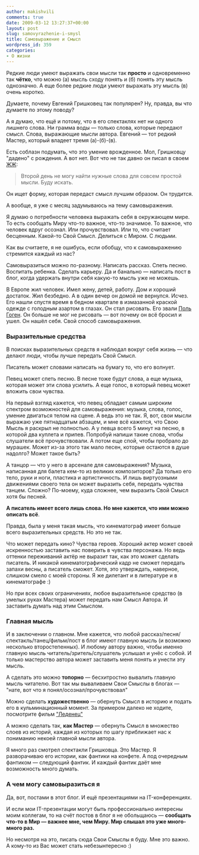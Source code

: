```yaml
---
author: makishvili
comments: true
date: 2009-03-12 13:27:37+00:00
layout: post
slug: samovyrazhenie-i-smysl
title: Самовыражение и Смысл
wordpress_id: 359
categories:
- О жизни
---
```


Редкие люди умеют выражать свои мысли так **просто** и одновременно так **чётко**, что можно (а) мысль сходу понять и (б) понять эту мысль однозначно. А еще более редкие люди умеют выражать эту мысль (в) очень коротко.

Думаете, почему Евгений Гришковец так популярен? Ну, правда, вы что думаете по этому поводу?

А я думаю, что ещё и потому, что в его спектаклях нет ни одного лишнего слова. Ни грамма воды — только слова, которые передают смысл. Слова, выражающие мысли автора. Евгений — тот редкий Мастер, который владеет тремя (а)-(б)-(в).

Есть соблазн подумать, что это умение врожденное. Мол, Гришковцу "дадено" с рождения. А вот нет. Вот что не так давно он писал в своем [ЖЖ](http://e-grishkovets.livejournal.com):


> Второй день не могу найти нужные слова для совсем простой мысли. Буду искать.


Он ищет форму, которая передаст смысл лучшим образом. Он трудится.

А вообще, я уже с месяц задумываюсь на тему самовыражения.

<!-- more -->Я думаю о потребности человека выражать себя в окружающем мире. То есть сообщать Миру что-то важное, что-то значимое. То важное, что человек вдруг осознал. Или прочувствовал. Или то, что считает бесценным. Какой-то Свой Смысл. Делиться с Миром. С людьми.

Как вы считаете, я не ошибусь, если обобщу, что к самовыражению стремится каждый из нас?

Самовыразиться можно по-разному. Написать рассказ. Спеть песню. Воспитать ребенка. Сделать карьеру. Да и банально — написать пост в блог, когда удержать внутри себя какую-то мысль уже не можешь.

В Европе жил человек. Имел жену, детей, работу. Дом и хороший достаток. Жил безбедно. А в один вечер он домой не вернулся. Исчез. Его нашли спустя время в бедном квартале в измазанной краской одежде с голодным азартом в глазах. Он стал рисовать. Его звали [Поль Гоген](http://ru.wikipedia.org/wiki/%D0%93%D0%BE%D0%B3%D0%B5%D0%BD,_%D0%9F%D0%BE%D0%BB%D1%8C). Он больше не мог не рисовать — вот почему он всё бросил и ушел. Он нашёл себя. Свой способ самовыражения.


### Выразительные средства


В поисках выразительных средств я наблюдал вокруг себя жизнь — что делают люди, чтобы лучше передать Свой Смысл.

Писатель может словами написать на бумагу то, что его волнует.

Певец может спеть песню. В песне тоже будут слова, а еще музыка, которая может эти слова усилить. А еще голос, в который певец может вложить свои чувства.

На первый взгляд кажется, что певец обладает самым широким спектром возможностей для самовыражения: музыка, слова, голос, умение двигаться телом на сцене. А ведь это не так. Я, вот, свои мысли выражаю уже пятнадцатым абзацем, и мне всё кажется, что Свою Мысль я раскрыл не полностью. А у певца всего 5 минут на песню, в которой два куплета и припев. Попробуй напиши такие слова, чтобы слушатели всё прочувствовали. А потом еще спой, чтобы пробрало до мурашек. Может из-за этого так мало песен, которые остаются в душе надолго? Может такое быть?

А танцор — что у него в арсенале для самовыражения? Музыка, написанная для балета кем-то из великих композиторов? Да только его тело, руки и ноги, пластика и артистичность. И лишь виртуозными движениями своего тела он может выразить себя, передать чувства танцем. Сложно? По-моему, куда сложнее, чем выразить Свой Смысл хотя бы песней.

**А писатель имеет всего лишь слова. Но мне кажется, что ими можно описать всё**.

Правда, была у меня такая мысль, что кинематограф имеет больше всего выразительных средств. Но это не так.

Что может передать кино? Чувства героев. Хороший актер может своей искренностью заставить нас поверить в  чувства персонажа. Но ведь оттенки переживаний актёр не выразит так, как это может сделать писатель. И никакой кинематографический кадр не сможет передать запахи весны, а писатель сможет. Хотя, это утверждать, наверное, слишком смело с моей стороны. Я же дилетант и в литературе и в кинематографе :)

Но при всех своих ограничениях, любое выразительное средство (в умелых руках Мастера) может передать нам Смысл Автора. И заставить думать над этим Смыслом.


### Главная мысль


И в заключении о главном.
Мне кажется, что любой рассказ/песня/спектакль/танец/фильм/пост в блог имеют главную мысль (и возможно несколько второстепенных). И любому автору важно, чтобы именно главную мысль читатель/зритель/слушатель услышал и унёс с собой. И только мастерство автора может заставить меня понять и унести эту мысль.

А сделать это можно **топорно** — бесхитростно вывалить главную мысль читателю. Вот так мы вываливаем Свои Смыслы в блогах — "нате, вот что я понял/осознал/прочувствовал"

Можно сделать **художественно** — обернуть Смысл в историю и подать его в кульминационный момент. За примером далеко не ходите, посмотрите фильм ["Леденец"](http://makishvili.com/2008/12/ledenec/)

А можно сделать так, **как Мастер** — обернуть Смысл в множество слоев из историй, каждая из которых по шагу приближает нас к пониманию некоей главной мысли автора.

Я много раз смотрел спектакли Гришковца. Это Мастер. Я разворачиваю его истории, как фантики на конфете. А под очередным фантиком — следующий фантик. И каждый фантик даёт мне возможность много думать.


### А чем могу самовыразиться я


Да, вот, постами в этот блог. И ещё презентациями на IT-конференциях.

И если мои IT-презентации могут быть профессионально интересны моим коллегам, то на счёт постов в блог я не обольщаюсь — **сообщать что-то в Мир — важнее мне, чем Миру. Мир слышал это уже много-много раз.**

Но несмотря на это, писать сюда Свои Смыслы я буду. Мне это важно. А кому-то из Вас может стать небезынтересно :)
